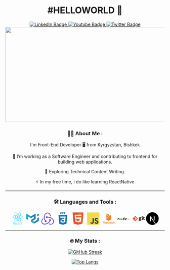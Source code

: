 <div id="header" align="center">
 <h1> #HELLOWORLD 👋 </h1>
</div>

<div id="badges" align="center">
  <a href="https://www.linkedin.com/in/sasha-pavlov-b80ba6214/">
    <img src="https://img.shields.io/badge/LinkedIn-blue?style=for-the-badge&logo=linkedin&logoColor=white" alt="LinkedIn Badge"/>
  </a>
  <a href="your-youtube-URL">
    <img src="https://img.shields.io/badge/YouTube-red?style=for-the-badge&logo=youtube&logoColor=white" alt="Youtube Badge"/>
  </a>
  <a href="your-twitter-URL">
    <img src="https://img.shields.io/badge/Twitter-blue?style=for-the-badge&logo=twitter&logoColor=white" alt="Twitter Badge"/>
  </a>
</div>

<div id="body" align="center">
  <div>
  <img src="https://media.giphy.com/media/jTNG3RF6EwbkpD4LZx/giphy.gif" width="600" height="300"/>
</div>

### :man_technologist: About Me :
I'm Front-End Developer :desktop_computer: from Kyrgyzstan, Bishkek

:telescope: I’m working as a Software Engineer and contributing to frontend for building web applications.

:seedling: Exploring Technical Content Writing.

:zap: In my free time, i do like learning ReactNative 

---

### :hammer_and_wrench: Languages and Tools :

<div>
  <img src="https://github.com/devicons/devicon/blob/master/icons/react/react-original-wordmark.svg" title="React" alt="React" width="40" height="40"/>&nbsp;
  <img src="https://github.com/devicons/devicon/blob/master/icons/materialui/materialui-original.svg" title="Material UI" alt="Material UI" width="40" height="40"/>&nbsp;
  <img src="https://github.com/devicons/devicon/blob/master/icons/redux/redux-original.svg" title="Redux" alt="Redux " width="40" height="40"/>&nbsp;
  <img src="https://github.com/devicons/devicon/blob/master/icons/css3/css3-plain-wordmark.svg"  title="CSS3" alt="CSS" width="40" height="40"/>&nbsp;
  <img src="https://github.com/devicons/devicon/blob/master/icons/html5/html5-original.svg" title="HTML5" alt="HTML" width="40" height="40"/>&nbsp;
  <img src="https://github.com/devicons/devicon/blob/master/icons/javascript/javascript-original.svg" title="JavaScript" alt="JavaScript" width="40" height="40"/>&nbsp;
  <img src="https://github.com/devicons/devicon/blob/master/icons/firebase/firebase-plain-wordmark.svg" title="Firebase" alt="Firebase" width="40" height="40"/>&nbsp;
  <img src="https://github.com/devicons/devicon/blob/master/icons/nodejs/nodejs-original-wordmark.svg" title="NodeJS" alt="NodeJS" width="40" height="40"/>&nbsp;
  <img src="https://github.com/devicons/devicon/blob/master/icons/git/git-original-wordmark.svg" title="Git" **alt="Git" width="40" height="40"/>
  <img src="https://github.com/devicons/devicon/blob/master/icons/nextjs/nextjs-original.svg" title="Next.JS" **alt="NextJS" width="40" height="40"/>
</div>

---

### :fire: My Stats :

[![GitHub Streak](http://github-readme-streak-stats.herokuapp.com?user=alexpavlo&theme=dark&hide_border=true)](https://git.io/streak-stats)

[![Top Langs](https://github-readme-stats.vercel.app/api/top-langs/?username=alexpavlo&layout=compact&theme=vision-friendly-dark)](https://github.com/anuraghazra/github-readme-stats)

</div>
